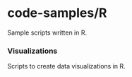 # code-samples/R
Sample scripts written in R.

### Visualizations
Scripts to create data visualizations in R.